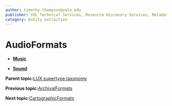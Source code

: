```yaml
---
author: timothy.thompson@yale.edu
publisher: YUL Technical Services, Resource Discovery Services, Metadata Services Unit
category: Entity extraction
---
```


# AudioFormats

-   **[Music](../../concepts/supertypes/music.md)**  

-   **[Sound](../../concepts/supertypes/sound.md)**  


**Parent topic:**[LUX supertype taxonomy](../../concepts/supertypes/supertypes.md)

**Previous topic:**[ArchivalFormats](../../concepts/supertypes/archivalformats.md)

**Next topic:**[CartographicFormats](../../concepts/supertypes/cartographicformats.md)

